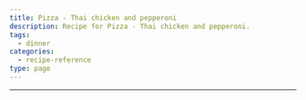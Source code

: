 ```yaml
---
title: Pizza - Thai chicken and pepperoni
description: Recipe for Pizza - Thai chicken and pepperoni.
tags:
  - dinner
categories:
  - recipe-reference
type: page
---
```


---

